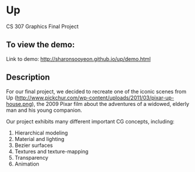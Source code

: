 # Up
CS 307 Graphics Final Project

## To view the demo:
Link to demo: http://sharonsooyeon.github.io/up/demo.html

## Description
For our final project, we decided to recreate one of the iconic scenes from Up (http://www.pickchur.com/wp-content/uploads/2011/03/pixar-up-house.png), the 2009 Pixar film about the adventures of a widowed, elderly man and his young companion.

Our project exhibits many different important CG concepts, including:
  1) Hierarchical modeling
  2) Material and lighting
  3) Bezier surfaces
  4) Textures and texture-mapping
  5) Transparency
  6) Animation
